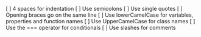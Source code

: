 [ ] 4 spaces for indentation
[ ] Use semicolons
[ ] Use single quotes
[ ] Opening braces go on the same line
[ ] Use lowerCamelCase for variables, properties and function names
[ ] Use UpperCamelCase for class names
[ ] Use the === operator for conditionals
[ ] Use slashes for comments
